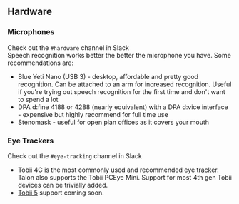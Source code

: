 ## Hardware

### Microphones
Check out the `#hardware` channel in Slack  
Speech recognition works better the better the microphone you have. Some recommendations are:

  * Blue Yeti Nano (USB 3) - desktop, affordable and pretty good recognition. Can be attached to an arm for increased recognition. Useful if you're trying out speech recognition for the first time and don't want to spend a lot
  * DPA d:fine 4188 or 4288 (nearly equivalent) with a DPA d:vice interface - expensive but highly recommend for full time use
  * Stenomask - useful for open plan offices as it covers your mouth

### Eye Trackers
Check out the `#eye-tracking` channel in Slack  
  * Tobii 4C is the most commonly used and recommended eye tracker. Talon also supports the Tobii PCEye Mini. Support for most 4th gen Tobii devices can be trivially added. 
  * [Tobii 5](https://gaming.tobii.com/product/eye-tracker-5/) support coming soon.
